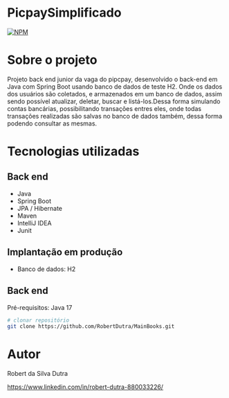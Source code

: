 # PicpaySimplificado
[![NPM](https://img.shields.io/npm/l/react)](https://github.com/RobertDutra/MainBooks/blob/main/LICENSE) 

# Sobre o projeto

Projeto back end junior da vaga do pipcpay, desenvolvido o back-end em Java com Spring Boot usando banco de dados de teste H2. Onde os dados dos usuários são coletados, e armazenados em
um banco de dados, assim sendo possível atualizar, deletar, buscar e listá-los.Dessa forma simulando contas bancárias, possibilitando transações entres eles, onde todas transações 
realizadas são salvas no banco de dados também, dessa forma podendo consultar as mesmas.

# Tecnologias utilizadas
## Back end
- Java
- Spring Boot
- JPA / Hibernate
- Maven
- IntelliJ IDEA
- Junit

## Implantação em produção
- Banco de dados: H2

## Back end
Pré-requisitos: Java 17

```bash
# clonar repositório
git clone https://github.com/RobertDutra/MainBooks.git

```

# Autor

Robert da Silva Dutra 

https://www.linkedin.com/in/robert-dutra-880033226/
